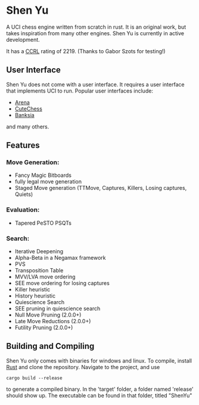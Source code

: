# Shen Yu
A UCI chess engine written from scratch in rust. It is an original work, but takes inspiration from many other engines.
Shen Yu is currently in active development.

It has a [CCRL](https://ccrl.chessdom.com/ccrl/) rating of 2219. (Thanks to Gabor Szots for testing!) 
## User Interface
Shen Yu does not come with a user interface. It requires a user interface that implements UCI to run. Popular user interfaces include:

- [Arena](http://www.playwitharena.de/)
- [CuteChess](https://cutechess.com/)
- [Banksia](https://banksiagui.com/)

and many others. 

## Features
### Move Generation:
  - Fancy Magic Bitboards
  - fully legal move generation
  - Staged Move generation (TTMove, Captures, Killers, Losing captures, Quiets)
### Evaluation:
  - Tapered PeSTO PSQTs
### Search:
  - Iterative Deepening
  - Alpha-Beta in a Negamax framework
  - PVS
  - Transposition Table
  - MVV/LVA move ordering
  - SEE move ordering for losing captures
  - Killer heuristic
  - History heuristic
  - Quiescience Search
  - SEE pruning in quiescience search
  - Null Move Pruning (2.0.0+)
  - Late Move Reductions (2.0.0+)
  - Futility Pruning (2.0.0+)
## Building and Compiling
Shen Yu only comes with binaries for windows and linux. To compile, install [Rust](https://www.rust-lang.org/tools/install) and clone the repository.
Navigate to the project, and use
```
cargo build --release
```
to generate a compiled binary.
In the 'target' folder, a folder named 'release' should show up. The executable can be found in that folder, titled "ShenYu"

